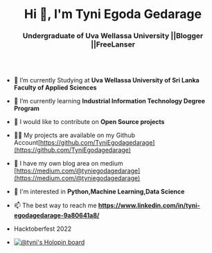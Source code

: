 
<h1 align="center">Hi 👋, I'm Tyni Egoda Gedarage</h1>

<h3 align="center">Undergraduate of Uva Wellassa University ||Blogger ||FreeLanser</h3>


<br></br>

- 🔭 I’m currently Studying at **Uva Wellassa University of Sri Lanka Faculty of Applied Sciences**

- 🌱 I’m currently learning **Industrial Information Technology Degree Program**

- 👯 I would like to contribute on **Open Source projects**

- 👨‍💻 My projects are available on my Github Account[https://github.com/TyniEgodagedarage](https://github.com/TyniEgodagedarage)

- 📝 I have my own blog area on medium [https://medium.com/@tyniegodagedarage](https://medium.com/@tyniegodagedarage)

- 👧 I'm interested in **Python,Machine Learning,Data Science**

- 📫 The best way to reach me **https://www.linkedin.com/in/tyni-egodagedarage-9a80641a8/**
- Hacktoberfest 2022 
- [![@tyni's Holopin board](https://holopin.me/tyni)](https://holopin.io/@tyni)
